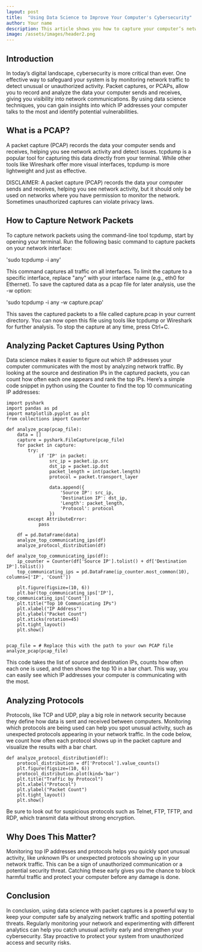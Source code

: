```yaml
---
layout: post
title:  "Using Data Science to Improve Your Computer's Cybersecurity"
author: Your name
description: This article shows you how to capture your computer’s network traffic and spot any potential security issues. With tcpdump, you can quickly grab and save network data for analysis. Using simple data science techniques, you'll learn how to identify the most active IP addresses and protocols talking to your device.
image: /assets/images/header2.png
---
```


## Introduction

In today’s digital landscape, cybersecurity is more critical than ever. One effective way to safeguard your system is by monitoring network traffic to detect unusual or unauthorized activity. Packet captures, or PCAPs, allow you to record and analyze the data your computer sends and receives, giving you visibility into network communications. By using data science techniques, you can gain insights into which IP addresses your computer talks to the most and identify potential vulnerabilities.



## What is a PCAP?

A packet capture (PCAP) records the data your computer sends and receives, helping you see network activity and detect issues. tcpdump is a popular tool for capturing this data directly from your terminal. While other tools like Wireshark offer more visual interfaces, tcpdump is more lightweight and just as effective.

DISCLAIMER: A packet capture (PCAP) records the data your computer sends and receives, helping you see network activity, but it should only be used on networks where you have permission to monitor the network. Sometimes unauthorized captures can violate privacy laws.



## How to Capture Network Packets

To capture network packets using the command-line tool tcpdump, start by opening your terminal. Run the following basic command to capture packets on your network interface:

'sudo tcpdump -i any'

This command captures all traffic on all interfaces. To limit the capture to a specific interface, replace "any" with your interface name (e.g., eth0 for Ethernet). To save the captured data as a pcap file for later analysis, use the -w option:

'sudo tcpdump -i any -w capture.pcap'

This saves the captured packets to a file called capture.pcap in your current directory. You can now open this file using tools like tcpdump or Wireshark for further analysis. To stop the capture at any time, press Ctrl+C.



## Analyzing Packet Captures Using Python

Data science makes it easier to figure out which IP addresses your computer communicates with the most by analyzing network traffic. By looking at the source and destination IPs in the captured packets, you can count how often each one appears and rank the top IPs. Here’s a simple code snippet in python using the Counter to find the top 10 communicating IP addresses:



    import pyshark
    import pandas as pd
    import matplotlib.pyplot as plt
    from collections import Counter

    def analyze_pcap(pcap_file):
        data = []
        capture = pyshark.FileCapture(pcap_file)
        for packet in capture:
            try:
                if 'IP' in packet:
                    src_ip = packet.ip.src
                    dst_ip = packet.ip.dst
                    packet_length = int(packet.length)
                    protocol = packet.transport_layer 

                    data.append({
                        'Source IP': src_ip,
                        'Destination IP': dst_ip,
                        'Length': packet_length,
                        'Protocol': protocol
                    })
            except AttributeError:   
                pass

        df = pd.DataFrame(data)
        analyze_top_communicating_ips(df)
        analyze_protocol_distribution(df)

    def analyze_top_communicating_ips(df):
        ip_counter = Counter(df['Source IP'].tolist() + df['Destination IP'].tolist())
        top_communicating_ips = pd.DataFrame(ip_counter.most_common(10), columns=['IP', 'Count'])

        plt.figure(figsize=(10, 6))
        plt.bar(top_communicating_ips['IP'], top_communicating_ips['Count'])
        plt.title("Top 10 Communicating IPs")
        plt.xlabel("IP Address")
        plt.ylabel("Packet Count")
        plt.xticks(rotation=45)
        plt.tight_layout()
        plt.show()


    pcap_file = # Replace this with the path to your own PCAP file
    analyze_pcap(pcap_file)


This code takes the list of source and destination IPs, counts how often each one is used, and then shows the top 10 in a bar chart. This way, you can easily see which IP addresses your computer is communicating with the most.



## Analyzing Protocols


Protocols, like TCP and UDP, play a big role in network security because they define how data is sent and received between computers. Monitoring which protocols are being used can help you spot unusual activity, such as unexpected protocols appearing in your network traffic. In the code below, we count how often each protocol shows up in the packet capture and visualize the results with a bar chart.


    def analyze_protocol_distribution(df):
        protocol_distribution = df['Protocol'].value_counts()
        plt.figure(figsize=(10, 6))
        protocol_distribution.plot(kind='bar')
        plt.title("Traffic by Protocol")
        plt.xlabel("Protocol")
        plt.ylabel("Packet Count")
        plt.tight_layout()
        plt.show()


Be sure to look out for suspicious protocols such as Telnet, FTP, TFTP, and RDP, which transmit data without strong encryption.



## Why Does This Matter?

Monitoring top IP addresses and protocols helps you quickly spot unusual activity, like unknown IPs or unexpected protocols showing up in your network traffic. This can be a sign of unauthorized communication or a potential security threat. Catching these early gives you the chance to block harmful traffic and protect your computer before any damage is done.



## Conclusion

In conclusion, using data science with packet captures is a powerful way to keep your computer safe by analyzing network traffic and spotting potential threats. Regularly monitoring your network and experimenting with different analytics can help you catch unusual activity early and strengthen your cybersecurity. Stay proactive to protect your system from unauthorized access and security risks.












